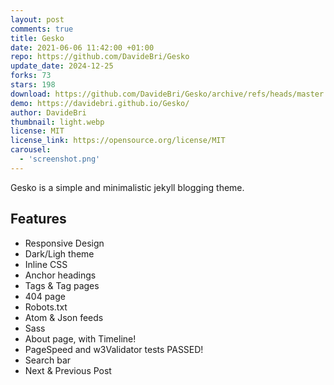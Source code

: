```yaml
---
layout: post
comments: true
title: Gesko
date: 2021-06-06 11:42:00 +01:00
repo: https://github.com/DavideBri/Gesko
update_date: 2024-12-25
forks: 73
stars: 198
download: https://github.com/DavideBri/Gesko/archive/refs/heads/master.zip
demo: https://davidebri.github.io/Gesko/
author: DavideBri
thumbnail: light.webp
license: MIT
license_link: https://opensource.org/license/MIT
carousel:
  - 'screenshot.png'
---
```


Gesko is a simple and minimalistic jekyll blogging theme.

## Features

* Responsive Design
* Dark/Ligh theme
* Inline CSS
* Anchor headings
* Tags & Tag pages
* 404 page
* Robots.txt
* Atom & Json feeds
* Sass
* About page, with Timeline!
* PageSpeed and w3Validator tests PASSED!
* Search bar
* Next & Previous Post

